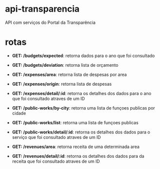 # api-transparencia
API com serviços do Portal da Transparência  

# rotas  

- **GET: /budgets/expected**:  retorna dados para o ano que foi consultado

- **GET: /budgets/deviation**:  retorna lista de orçamento

- **GET: /expenses/area**:  retorna lista de despesas por area

- **GET: /expenses/origin**: retorna lista de despesas  

- **GET: /expenses/detail/:id**: retorna os detalhes dos dados para o ano que foi consultado atraves de um ID   

- **GET: /public-works/by-city**: retorna uma lista de funçoes publicas por cidade 

- **GET: /public-works/list**: retorna uma lista de funçoes publicas 

- **GET: /public-works/detail/:id**: retorna os detalhes dos dados para o serviço que foi consultado atraves de um ID  

- **GET: /revenues/area**:  retorna receita de uma determinada area

- **GET: /revenues/detail/:id**: retorna os detalhes dos dados para da receita que foi consultado atraves de um ID  
